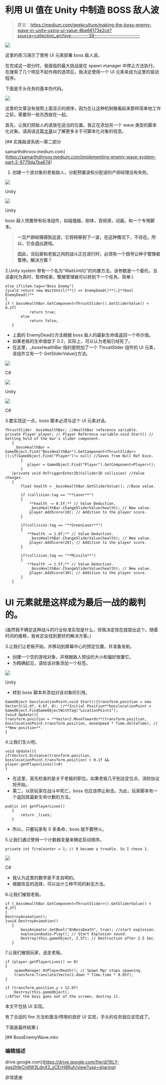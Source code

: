 # 利用 UI 值在 Unity 中制造 BOSS 敌人波

> 原文：<https://medium.com/geekculture/making-the-boss-enemy-wave-in-unity-using-ui-value-8be66173e2ce?source=collection_archive---------39----------------------->

![](img/4e392c7ffd164d9e7d50ac7973e81666.png)

这里的练习演示了使用 UI 元素部署 boss 敌人波。

在完成这一部分时，我面临的最大挑战是在 spawn manager 中停止方法执行。在搜索了几个明显不起作用的选项后，我决定使用一个 UI 元素来成为这里的驱动程序。

下面是手头任务的基本伪代码。

![](img/60c9e63eeb9a598f9be7b8d7b164c030.png)

这里的文章没有按照上面显示的顺序，因为在让这种机制像看起来那样简单地工作之前，需要将一些东西放在一起。

首先，让我们把敌人的波放在适当的位置。我正在添加另一个 wave 类型的脚本化对象。请阅读这篇[文章](https://samarthdhroov.medium.com/implementing-enemy-wave-system-part-2-9779da7ba674)以了解更多关于可脚本化对象的信息。

[](https://samarthdhroov.medium.com/implementing-enemy-wave-system-part-2-9779da7ba674) [## 实施敌波系统—第二部分

samarthdhroov.medium.com](https://samarthdhroov.medium.com/implementing-enemy-wave-system-part-2-9779da7ba674) 

1.  创建一个波对象的老板敌人，分配预置波和分配波的产卵经理没有失败。

![](img/0737fc0468ab9ece4a8dc4e5429bf7ae.png)

Unity

![](img/4dd595e4e368e9db5774a1b6e9ef44e1.png)

Unity

boss 敌人预置带有标准组件，如碰撞器，刚体，音频源，动画，和一个专用脚本。

> **一旦产卵经理得到这波，它将转移到下一波，在这种情况下，不存在。所以，它会退出游戏。**
> 
> **因此，当玩家和老板之间的战斗正在进行时，必须有一个信号让种子管理者暂停。解决方案？**

2.Unity system 带有一个名为“WaitUntil()”的内置方法。该参数是一个委托，当该委托为真时，暂停结束，繁殖管理器可以转到下一个任务。简单:)

```
else if(item.tag=="Boss Enemy")
{yield return new WaitUntil(**() => EnemyDead()**);}**bool EnemyDead()**
{
if (_bossHealthBar.GetComponent<ThrustSlider().GetSliderValue() < 0.2f)
           return true;
       else
           return false;
   }
```

*   上面的 EnemyDead()方法根据 boss 敌人的最新生命值返回一个布尔值。
*   如果老板的生命值低于 0.2，实际上，可以认为老板已经死了。
*   在这里，_bossHealthBar 指的是附加了一个 ThrustSlider 组件的 UI 元素，该组件又有一个 GetSliderValue()方法。

![](img/7dccf1fb0f37ba61e9c22b6e207e6159.png)

C#

![](img/3a9b67d15c15b1d7dbc352f5daa6ce03.png)

Unity

![](img/7f5ae7b5bfdfe1c43beaaa683c331948.png)

C#

3.要实现这一点，boss 脚本必须与这个 UI 元素对话。

```
ThrustSlider _bossHealthBar; //HealthBar reference variable.
private Player player; // Player Reference variable.void Start() // Getting hold of the bar's slider component.
   {
    _bossHealthBar = GameObject.Find("BossHealthBar").GetComponent<ThrustSlider>();if(GameObject.Find("Player")!= null) //Saves from Null Ref Exce.
       {
          player = GameObject.Find("Player").GetComponent<Player>();
       }
   }private void OnTriggerEnter2D(Collider2D collision) //Value changes.
   {
       float health = _bossHealthBar.GetSliderValue(); //Base value.

       if (collision.tag == "**Laser**")
       {
           **health -= 0.5f;** // Value Deduction.
           _bossHealthBar.ChangeSliderValue(health); // New value.
           player.AddScore(10); // Addition to the player score.
       }

       if(collision.tag == "**GreenLaser**")
       {
          **health -= 1.0f;** // Value Deduction.
           _bossHealthBar.ChangeSliderValue(health); // New value.
           player.AddScore(20); // Addition to the player score.
       }

       if(collision.tag == "**Missile**")
       {
          **health -= 1.5f;** // Value Deduction.
           _bossHealthBar.ChangeSliderValue(health); // New value.
           player.AddScore(30); // Addition to the player score.
       }
   }
```

# UI 元素就是这样成为最后一战的裁判的。

(虽然我不确定这种战斗的行业标准实现是什么，但我决定现在就提出这个。随着时间的推移，我肯定会找到更好的解决方案。)

3.让我们让老板开始，并移动到屏幕中心的预定位置，并准备发射。

*   创建一个空的游戏对象，并根据敌人预设的大小和偏好放置它。
*   为精确起见，请给该对象添加一个标签。

![](img/f68454e45070a0d59243b204d2ce231f.png)

Unity

*   转到 boss 脚本并添加对该对象的引用。

```
GameObject bosslocationPoint;void Start(){transform.position = new Vector3(12.0f, 4.6f, 0); //**Initial Position**bosslocationPoint = GameObject.FindGameObjectWithTag("LocationPoints");
}void Update(){
transform.position = **Vector2.MoveTowards**(transform.position, bosslocationPoint.transform.position, moveSpeed * Time.deltaTime); // **New position**.
}
```

4.让我们生火吧。

```
void Update(){
if(Vector2.Distance(transform.position, bosslocationPoint.transform.position) < 0.1f && player.getPlayerLives()>0)
}
```

*   在这里，首先检查的是关于老板的职位。如果老板几乎到达定位点，消防协议将开始。
*   第二，以防玩家在战斗中死亡，boss 也应该停止射击。为此，玩家脚本有一个返回其最新生命计数的方法。

```
public int getPlayerLives()
   {
       return _lives;
   }
```

*   所以，只要玩家有 0 多条命，boss 就不要停火。

5.让我们通过使用一个计数器变量来确定启动顺序。

```
private int fireCounter = 1; // 0 became a trouble. So I chose 1.
```

![](img/063f20a4b568403918b615b45cf5c390.png)

C#

*   我认为这里的数学是不言自明的。
*   根据攻击的选择，可以设计三种不同的射击方法。

6.让我们摧毁老板。

```
if (_bossHealthBar.GetComponent<ThrustSlider>().GetSliderValue() < 0.2f)
{
DestroyAnimation();
}void DestroyAnimation()
   {
       bossAnimator.SetBool("OnBossDeath", true); //start explosion.
       explosionAudio.Play(); // Start Explosion sound.
       Destroy(this.gameObject, 2.5f); // Destruction after 2.5 Sec.
   }
```

7.让我们摧毁玩家，送走老板。

```
if (player.getPlayerLives() == 0)
{ 
    spawnManager.OnPlayerDeath(); // Spawn Mgr stops spawning.
    transform.Translate(Vector2.down * Time.time * 0.05f);
}

if (transform.position.y > 12.0f)
    Destroy(this.gameObject); 
//After the boss goes out of the screen, destroy it. 
```

本文不包括 UI 实现。

有了合适的 fire 方法和激活/停用的良好 UI 实现，手头的任务就应该完成了。

下面是最终结果:)

 [## BossEnemyWave.mkv

### 编辑描述

drive.google.com](https://drive.google.com/file/d/16LY-jjgg2htkCn9W3LdnX3_sCErH8Ruh/view?usp=sharing) 

非常感谢